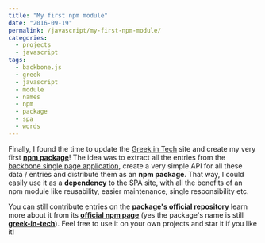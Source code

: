 ```yaml
---
title: "My first npm module"
date: "2016-09-19"
permalink: /javascript/my-first-npm-module/
categories:
  - projects
  - javascript
tags:
  - backbone.js
  - greek
  - javascript
  - module
  - names
  - npm
  - package
  - spa
  - words
---
```


Finally, I found the time to update the [Greek in Tech](http://greekintech.com) site and create my very first [**npm package**](https://www.npmjs.com/package/greek-in-tech)! The idea was to extract all the entries from the [backbone single page application](https://github.com/tsevdos/greek-in-tech-site), create a very simple API for all these data / entries and distribute them as an **npm package**. That way, I could easily use it as a **dependency** to the SPA site, with all the benefits of an npm module like reusability, easier maintenance, single responsibility etc.

You can still contribute entries on the [**package's official repository**](https://github.com/tsevdos/greek-in-tech) learn more about it from its [**official npm page**](https://www.npmjs.com/package/greek-in-tech) (yes the package's name is still [**greek-in-tech**](https://www.npmjs.com/package/greek-in-tech)). Feel free to use it on your own projects and star it if you like it!
